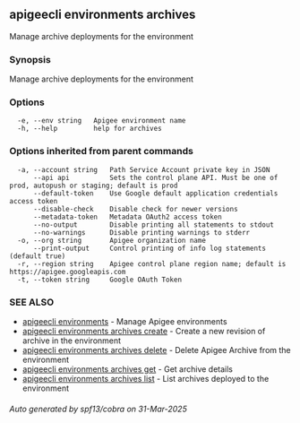 ## apigeecli environments archives

Manage archive deployments for the environment

### Synopsis

Manage archive deployments for the environment

### Options

```
  -e, --env string   Apigee environment name
  -h, --help         help for archives
```

### Options inherited from parent commands

```
  -a, --account string   Path Service Account private key in JSON
      --api api          Sets the control plane API. Must be one of prod, autopush or staging; default is prod
      --default-token    Use Google default application credentials access token
      --disable-check    Disable check for newer versions
      --metadata-token   Metadata OAuth2 access token
      --no-output        Disable printing all statements to stdout
      --no-warnings      Disable printing warnings to stderr
  -o, --org string       Apigee organization name
      --print-output     Control printing of info log statements (default true)
  -r, --region string    Apigee control plane region name; default is https://apigee.googleapis.com
  -t, --token string     Google OAuth Token
```

### SEE ALSO

* [apigeecli environments](apigeecli_environments.md)	 - Manage Apigee environments
* [apigeecli environments archives create](apigeecli_environments_archives_create.md)	 - Create a new revision of archive in the environment
* [apigeecli environments archives delete](apigeecli_environments_archives_delete.md)	 - Delete Apigee Archive from the environment
* [apigeecli environments archives get](apigeecli_environments_archives_get.md)	 - Get archive details
* [apigeecli environments archives list](apigeecli_environments_archives_list.md)	 - List archives deployed to the environment

###### Auto generated by spf13/cobra on 31-Mar-2025

